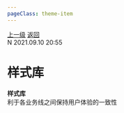 ```yaml
---
pageClass: theme-item
---
```

<div class="extend-header">
    <div class="info">
        <div class="record">
            <a class="back" href="./">上一级</a>
            <a class="back" href="./">返回</a>
        </div>        
        <div class="mini">
            <span>N 2021.09.10 20:55</span>
        </div>
    </div>
    <div class="content"></div>
</div>
<div class="content-header">
<h1>样式库</h1><strong>样式库</strong>
<summary class="desc">利于各业务线之间保持用户体验的一致性</summary>
</div>
<div class="static-content">


</div>